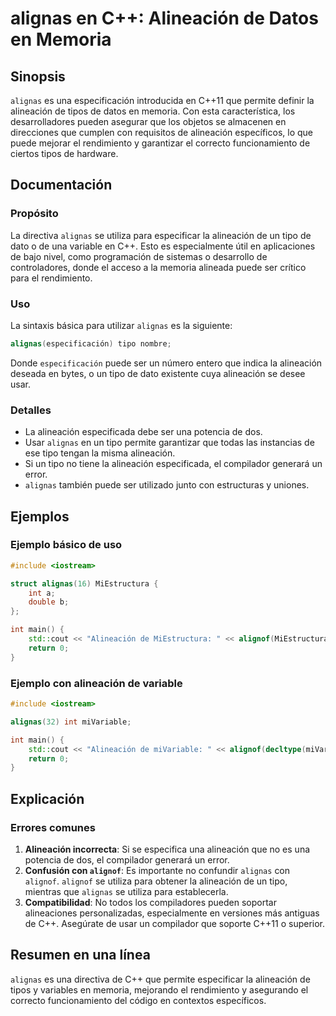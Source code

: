 <!--
Meta Description: # alignas en C++: Alineación de Datos en Memoria ## Sinopsis `alignas` es una especificación introducida en C++11 que permite definir la alineación de...
Meta Keywords: alineación, alignas, que, una, tipo
-->

# alignas en C++: Alineación de Datos en Memoria

## Sinopsis
`alignas` es una especificación introducida en C++11 que permite definir la alineación de tipos de datos en memoria. Con esta característica, los desarrolladores pueden asegurar que los objetos se almacenen en direcciones que cumplen con requisitos de alineación específicos, lo que puede mejorar el rendimiento y garantizar el correcto funcionamiento de ciertos tipos de hardware.

## Documentación
### Propósito
La directiva `alignas` se utiliza para especificar la alineación de un tipo de dato o de una variable en C++. Esto es especialmente útil en aplicaciones de bajo nivel, como programación de sistemas o desarrollo de controladores, donde el acceso a la memoria alineada puede ser crítico para el rendimiento.

### Uso
La sintaxis básica para utilizar `alignas` es la siguiente:

```cpp
alignas(especificación) tipo nombre;
```

Donde `especificación` puede ser un número entero que indica la alineación deseada en bytes, o un tipo de dato existente cuya alineación se desee usar.

### Detalles
- La alineación especificada debe ser una potencia de dos.
- Usar `alignas` en un tipo permite garantizar que todas las instancias de ese tipo tengan la misma alineación.
- Si un tipo no tiene la alineación especificada, el compilador generará un error.
- `alignas` también puede ser utilizado junto con estructuras y uniones.

## Ejemplos
### Ejemplo básico de uso
```cpp
#include <iostream>

struct alignas(16) MiEstructura {
    int a;
    double b;
};

int main() {
    std::cout << "Alineación de MiEstructura: " << alignof(MiEstructura) << " bytes" << std::endl;
    return 0;
}
```

### Ejemplo con alineación de variable
```cpp
#include <iostream>

alignas(32) int miVariable;

int main() {
    std::cout << "Alineación de miVariable: " << alignof(decltype(miVariable)) << " bytes" << std::endl;
    return 0;
}
```

## Explicación
### Errores comunes
1. **Alineación incorrecta**: Si se especifica una alineación que no es una potencia de dos, el compilador generará un error.
2. **Confusión con `alignof`**: Es importante no confundir `alignas` con `alignof`. `alignof` se utiliza para obtener la alineación de un tipo, mientras que `alignas` se utiliza para establecerla.
3. **Compatibilidad**: No todos los compiladores pueden soportar alineaciones personalizadas, especialmente en versiones más antiguas de C++. Asegúrate de usar un compilador que soporte C++11 o superior.

## Resumen en una línea
`alignas` es una directiva de C++ que permite especificar la alineación de tipos y variables en memoria, mejorando el rendimiento y asegurando el correcto funcionamiento del código en contextos específicos.